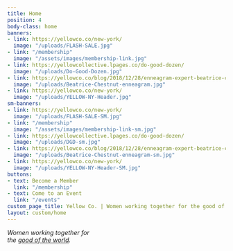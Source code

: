 ```yaml
---
title: Home
position: 4
body-class: home
banners:
- link: https://yellowco.co/new-york/
  image: "/uploads/FLASH-SALE.jpg"
- link: "/membership"
  image: "/assets/images/membership-link.jpg"
- link: https://yellowcollective.lpages.co/do-good-dozen/
  image: "/uploads/Do-Good-Dozen.jpg"
- link: https://yellowco.co/blog/2018/12/28/enneagram-expert-beatrice-chestnut-interview/
  image: "/uploads/Beatrice-Chestnut-enneagram.jpg"
- link: https://yellowco.co/new-york/
  image: "/uploads/YELLOW-NY-Header.jpg"
sm-banners:
- link: https://yellowco.co/new-york/
  image: "/uploads/FLASH-SALE-SM.jpg"
- link: "/membership"
  image: "/assets/images/membership-link-sm.jpg"
- link: https://yellowcollective.lpages.co/do-good-dozen/
  image: "/uploads/DGD-sm.jpg"
- link: https://yellowco.co/blog/2018/12/28/enneagram-expert-beatrice-chestnut-interview/
  image: "/uploads/Beatrice-Chestnut-enneagram-sm.jpg"
- link: https://yellowco.co/new-york/
  image: "/uploads/YELLOW-NY-Header-SM.jpg"
buttons:
- text: Become a Member
  link: "/membership"
- text: Come to an Event
  link: "/events"
custom_page_title: Yellow Co. | Women working together for the good of the world.
layout: custom/home
---
```


<em>Women working together for <br class="hidden-xs-down"> the <u>good of the world</u>.</em>
